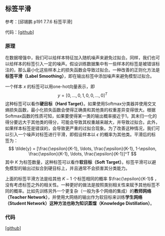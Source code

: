 ## 标签平滑

参考：[邱锡鹏 p191 7.7.6 标签平滑]

代码：[[github](https://github.com/CoinCheung/pytorch-loss)]

### 原理

在数据增强中，我们可以给样本特征加入随机噪声来避免过拟合。同样，我们也可以给样本的标签引入一定的噪声。假设训练数据集中有一些样本的标签是被错误标注的，那么最小化这些样本上的损失函数会导致过拟合。一种改善的正则化方法是**标签平滑（Label Smoothing）**，即在输出标签中添加噪声来避免模型过拟合。

一个样本 $x$ 的标签可以用one-hot向量表示，即
$$
y = [0, \ldots, 0, 1, 0, 0, \ldots, 0]^T
$$
这种标签可以看作**硬目标（Hard Target）**。如果使用Softmax分类器并使用交叉熵损失函数，最小化损失函数会使得正确类和其他类的权重差异变得很大。根据Softmax函数的性质可知，如果要使得某一类的输出概率接近于1，其未归一化的得分要远大于其他类的得分，可能会导致其权重越来越大，并导致过拟合。此外，如果样本标签是错误的，会导致更严重的过拟合现象。为了改善这种情况，我们可以引入一个噪声对标签进行平滑，即假设样本以 $\epsilon$ 的概率为其他类。平滑后的标签为：
$$
\tilde{y} = [\frac{\epsilon}{K-1}, \ldots, \frac{\epsilon}{K-1}, 1-\epsilon, \frac{\epsilon}{K-1}, \ldots, \frac{\epsilon}{K-1}]^T
$$
其中 $K$ 为标签数量，这种标签可以看作**软目标（Soft Target）**。标签平滑可以避免模型的输出过拟合到硬目标上，并且通常不会损害其分类能力。

上面的标签平滑方法是给其他 $K-1$ 个标签相同的概率 $\frac{\epsilon}{K-1}$ ，没有考虑标签之外的相关性。一种更好的做法是按照类别相关性来赋予其他标签不同的概率。比如先训练另外一个更复杂（一般为多个网络的集成）的**教师网络（Teacher Network）**，并使用大网络的输出作为软目标来训练**学生网络（Student Network）**这种方法也称为**知识蒸馏（Knowledge Distillation）**。

### 代码

[[github](https://github.com/CoinCheung/pytorch-loss/blob/master/pytorch_loss/label_smooth.py#L14)]
